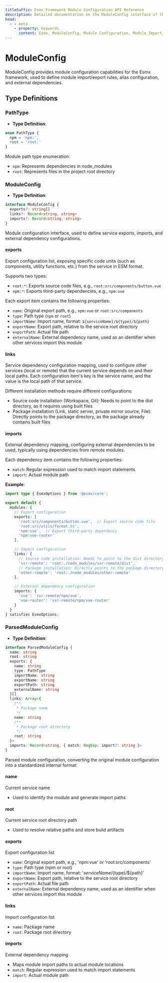 ```yaml
---
titleSuffix: Esmx Framework Module Configuration API Reference
description: Detailed documentation on the ModuleConfig interface of the Esmx framework, including module import/export rules, alias configuration, and external dependency management, helping developers gain a deeper understanding of the framework's modular system.
head:
  - - meta
    - property: keywords
      content: Esmx, ModuleConfig, Module Configuration, Module Import/Export, External Dependencies, Alias Configuration, Dependency Management, Web Application Framework
---
```


# ModuleConfig

ModuleConfig provides module configuration capabilities for the Esmx framework, used to define module import/export rules, alias configuration, and external dependencies.

## Type Definitions

### PathType

- **Type Definition**:
```ts
enum PathType {
  npm = 'npm:', 
  root = 'root:'
}
```

Module path type enumeration:
- `npm`: Represents dependencies in node_modules
- `root`: Represents files in the project root directory

### ModuleConfig

- **Type Definition**:
```ts
interface ModuleConfig {
  exports?: string[]
  links?: Record<string, string>
  imports?: Record<string, string>
}
```

Module configuration interface, used to define service exports, imports, and external dependency configurations.

#### exports

Export configuration list, exposing specific code units (such as components, utility functions, etc.) from the service in ESM format.

Supports two types:
- `root:*`: Exports source code files, e.g., `root:src/components/button.vue`
- `npm:*`: Exports third-party dependencies, e.g., `npm:vue`

Each export item contains the following properties:
- `name`: Original export path, e.g., `npm:vue` or `root:src/components`
- `type`: Path type (`npm` or `root`)
- `importName`: Import name, format: `${serviceName}/${type}/${path}`
- `exportName`: Export path, relative to the service root directory
- `exportPath`: Actual file path
- `externalName`: External dependency name, used as an identifier when other services import this module

#### links

Service dependency configuration mapping, used to configure other services (local or remote) that the current service depends on and their local paths. Each configuration item's key is the service name, and the value is the local path of that service.

Different installation methods require different configurations:
- Source code installation (Workspace, Git): Needs to point to the dist directory, as it requires using built files
- Package installation (Link, static server, private mirror source, File): Directly points to the package directory, as the package already contains built files

#### imports

External dependency mapping, configuring external dependencies to be used, typically using dependencies from remote modules.

Each dependency item contains the following properties:
- `match`: Regular expression used to match import statements
- `import`: Actual module path

**Example**:
```ts title="entry.node.ts"
import type { EsmxOptions } from '@esmx/core';

export default {
  modules: {
    // Export configuration
    exports: [
      'root:src/components/button.vue',  // Export source code file
      'root:src/utils/format.ts',
      'npm:vue',  // Export third-party dependency
      'npm:vue-router'
    ],

    // Import configuration
    links: {
      // Source code installation: Needs to point to the dist directory
      'ssr-remote': 'root:./node_modules/ssr-remote/dist',
      // Package installation: Directly points to the package directory
      'other-remote': 'root:./node_modules/other-remote'
    },

    // External dependency configuration
    imports: {
      'vue': 'ssr-remote/npm/vue',
      'vue-router': 'ssr-remote/npm/vue-router'
    }
  }
} satisfies EsmxOptions;
```

### ParsedModuleConfig

- **Type Definition**:
```ts
interface ParsedModuleConfig {
  name: string
  root: string
  exports: {
    name: string
    type: PathType
    importName: string
    exportName: string
    exportPath: string
    externalName: string
  }[]
  links: Array<{
    /**
     * Package name
     */
    name: string
    /**
     * Package root directory
     */
    root: string
  }>
  imports: Record<string, { match: RegExp; import?: string }>
}
```

Parsed module configuration, converting the original module configuration into a standardized internal format:

#### name
Current service name
- Used to identify the module and generate import paths

#### root
Current service root directory path
- Used to resolve relative paths and store build artifacts

#### exports
Export configuration list
- `name`: Original export path, e.g., 'npm:vue' or 'root:src/components'
- `type`: Path type (npm or root)
- `importName`: Import name, format: '${serviceName}/${type}/${path}'
- `exportName`: Export path, relative to the service root directory
- `exportPath`: Actual file path
- `externalName`: External dependency name, used as an identifier when other services import this module

#### links
Import configuration list
- `name`: Package name
- `root`: Package root directory

#### imports
External dependency mapping
- Maps module import paths to actual module locations
- `match`: Regular expression used to match import statements
- `import`: Actual module path
```